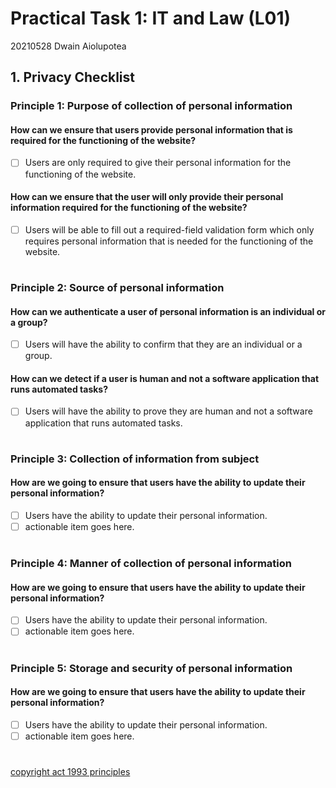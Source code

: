 # Practical Task 1: IT and Law (L01)
20210528 Dwain Aiolupotea

## 1. Privacy Checklist

### Principle 1: Purpose of collection of personal information

#### How can we ensure that users provide personal information that is required for the functioning of the website?
- [ ] Users are <!-- -only --> only required to give their personal information for the functioning of the website.

#### How can we ensure that the user will only provide their personal information required for the functioning of the website?
- [ ] Users will be able to fill out a required-field validation form which only requires personal information that is needed for the functioning of the website.

# 

### Principle 2: Source of personal information

<!-- #### Consider what you would have to do to comply with each of these principles if you were developing an IT system? -->
#### How can we authenticate a user of personal information is an individual or a group?
- [ ] Users will have the ability to confirm that they are an individual or a group. <!-- could be a checklist inception-->

#### How can we detect if a user is human and not a software application that runs automated tasks?
- [ ] Users will have the ability to prove they are human and not a software application that runs automated tasks. <!--Good start keep going -->

#

### Principle 3: Collection of information from subject
 
#### How are we going to ensure that users have the ability to update their personal information?
- [ ] Users have the ability to update their personal information.
- [ ] actionable item goes here.

#

### Principle 4: Manner of collection of personal information

#### How are we going to ensure that users have the ability to update their personal information?
- [ ] Users have the ability to update their personal information. 
- [ ] actionable item goes here.

#

### Principle 5: Storage and security of personal information

#### How are we going to ensure that users have the ability to update their personal information? 
- [ ] Users have the ability to update their personal information. 
- [ ] actionable item goes here.

#

[copyright act 1993 principles](https://www.legislation.govt.nz/act/public/1993/0028/latest/DLM297038.html)
